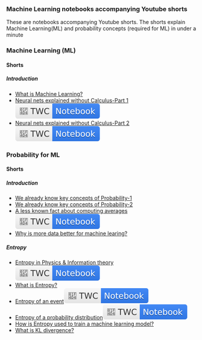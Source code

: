 ### Machine Learning notebooks accompanying Youtube shorts

These are notebooks accompanying Youtube shorts. The shorts explain Machine Learning(ML) and probability concepts (required for ML) in under a minute

### Machine Learning (ML)




#### Shorts
##### Introduction
- [What is Machine Learning?](https://youtube.com/shorts/qvmrsomzv54?feature=share)
- [Neural nets explained without Calculus-Part 1](https://youtube.com/shorts/7Fbah_9Xni0?feature=share) [![Notebooks](https://raw.githubusercontent.com/taskswithcode/image_assets/main/.github/images/TWCNotebook.svg)](https://colab.research.google.com/github/taskswithcode/probability_for_ml_notebooks/blob/main/MLToyModel_arith.ipynb)
- [Neural nets explained without Calculus-Part 2](https://youtube.com/shorts/jbaXWmERhNs?feature=share)[![Notebooks](https://raw.githubusercontent.com/taskswithcode/image_assets/main/.github/images/TWCNotebook.svg)](https://colab.research.google.com/github/taskswithcode/probability_for_ml_notebooks/blob/main/MLToyModel_arith.ipynb)



### Probability for ML

#### Shorts
##### Introduction
- [We already know key concepts of Probability-1](https://youtube.com/shorts/-njxgtsUUHM?feature=share)
- [We already know key concepts of Probability-2](https://youtube.com/shorts/P5RYIaLBvxg?feature=share)
- [A less known fact about computing averages](https://youtube.com/shorts/EQgqIqY3fPk?feature=share)[![Notebooks](https://raw.githubusercontent.com/taskswithcode/image_assets/main/.github/images/TWCNotebook.svg)](https://colab.research.google.com/github/taskswithcode/probability_for_ml_notebooks/blob/main/ProbForML_1.ipynb)
- [Why is more data better for machine learing?](https://youtube.com/shorts/gYtRtTPfne0?feature=share)

##### Entropy
- [Entropy in Physics & Information theory](https://www.youtube.com/shorts/F9YkjKoT2lw)[![Notebooks](https://raw.githubusercontent.com/taskswithcode/image_assets/main/.github/images/TWCNotebook.svg)](https://colab.research.google.com/github/taskswithcode/probability_for_ml_notebooks/blob/main/EntropyInPhysicsAndInformationTheory.ipynb)
- [What is Entropy?](https://youtube.com/shorts/WeX7omQomh0?feature=share)
- [Entropy of an event](https://youtube.com/shorts/_NYONpUzg5A?feature=share)[![Notebooks](https://raw.githubusercontent.com/taskswithcode/image_assets/main/.github/images/TWCNotebook.svg)](https://colab.research.google.com/github/taskswithcode/probability_for_ml_notebooks/blob/main/ProbForML_2.ipynb)
- [Entropy of a probability distribution](https://youtube.com/shorts/ym1tI2GdmrU?feature=share)[![Notebooks](https://raw.githubusercontent.com/taskswithcode/image_assets/main/.github/images/TWCNotebook.svg)](https://colab.research.google.com/github/taskswithcode/probability_for_ml_notebooks/blob/main/ProbForML_2.ipynb)
- [How is Entropy used to train a machine learning model?](https://youtube.com/shorts/US48l0djiB4?feature=share)
- [What is KL divergence?](https://youtube.com/shorts/Y6D02Y6duWY?feature=share)
  



